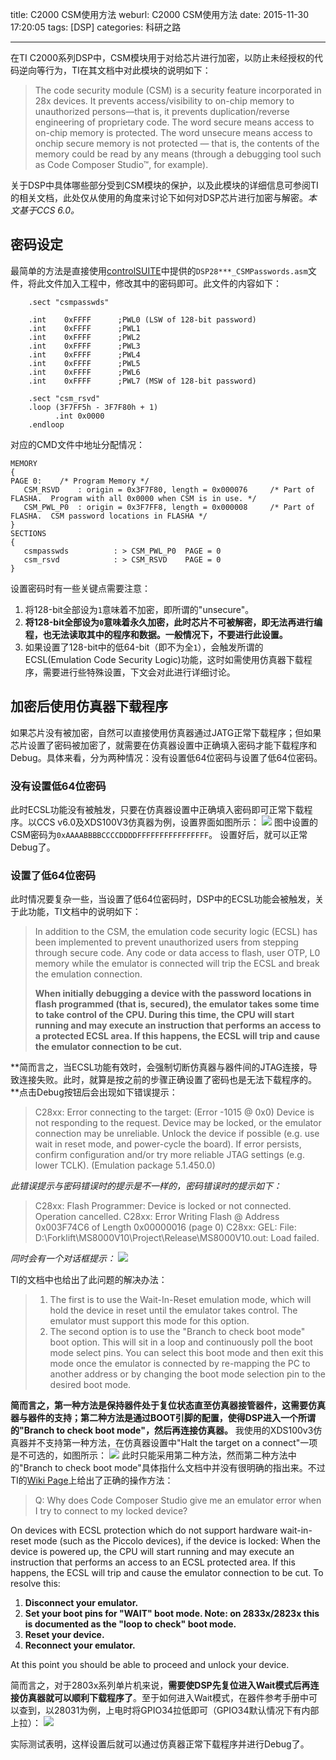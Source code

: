 title: C2000 CSM使用方法
weburl: C2000 CSM使用方法
date: 2015-11-30 17:20:05
tags: [DSP]
categories: 科研之路

---

在TI C2000系列DSP中，CSM模块用于对给芯片进行加密，以防止未经授权的代码逆向等行为，TI在其文档中对此模块的说明如下：
> The code security module (CSM) is a security feature incorporated in 28x devices. It prevents access/visibility to on-chip memory to unauthorized persons—that is, it prevents duplication/reverse engineering of proprietary code.
> The word secure means access to on-chip memory is protected. The word unsecure means access to onchip secure memory is not protected — that is, the contents of the memory could be read by any means (through a debugging tool such as Code Composer Studio™, for example).

关于DSP中具体哪些部分受到CSM模块的保护，以及此模块的详细信息可参阅TI的相关文档，此处仅从使用的角度来讨论下如何对DSP芯片进行加密与解密。*本文基于CCS 6.0。*

<!--more-->

## **密码设定** ##
最简单的方法是直接使用[controlSUITE](http://www.ti.com.cn/tool/cn/controlsuite)中提供的`DSP28***_CSMPasswords.asm`文件，将此文件加入工程中，修改其中的密码即可。此文件的内容如下：
```
    .sect "csmpasswds"
    
    .int	0xFFFF		;PWL0 (LSW of 128-bit password)
    .int	0xFFFF		;PWL1
    .int	0xFFFF		;PWL2
    .int	0xFFFF		;PWL3
    .int	0xFFFF		;PWL4
    .int	0xFFFF		;PWL5
    .int	0xFFFF		;PWL6
    .int	0xFFFF		;PWL7 (MSW of 128-bit password)

    .sect "csm_rsvd"
    .loop (3F7FF5h - 3F7F80h + 1)
          .int 0x0000
    .endloop
```

对应的CMD文件中地址分配情况：
```
MEMORY
{
PAGE 0:    /* Program Memory */
   CSM_RSVD    : origin = 0x3F7F80, length = 0x000076     /* Part of FLASHA.  Program with all 0x0000 when CSM is in use. */
   CSM_PWL_P0  : origin = 0x3F7FF8, length = 0x000008     /* Part of FLASHA.  CSM password locations in FLASHA */
}
SECTIONS
{
   csmpasswds          : > CSM_PWL_P0  PAGE = 0
   csm_rsvd            : > CSM_RSVD    PAGE = 0
}
```
设置密码时有一些关键点需要注意：
1. 将128-bit全部设为`1`意味着不加密，即所谓的"unsecure"。
2. **将128-bit全部设为`0`意味着永久加密，此时芯片不可被解密，即无法再进行编程，也无法读取其中的程序和数据。一般情况下，不要进行此设置。**
3. 如果设置了128-bit中的低64-bit（即不为全`1`），会触发所谓的ECSL(Emulation Code Security Logic)功能，这时如需使用仿真器下载程序，需要进行些特殊设置，下文会对此进行详细讨论。

## **加密后使用仿真器下载程序** ##
如果芯片没有被加密，自然可以直接使用仿真器通过JATG正常下载程序；但如果芯片设置了密码被加密了，就需要在仿真器设置中正确填入密码才能下载程序和Debug。具体来看，分为两种情况：没有设置低64位密码与设置了低64位密码。

### **没有设置低64位密码** ###
此时ECSL功能没有被触发，只要在仿真器设置中正确填入密码即可正常下载程序。以CCS v6.0及XDS100V3仿真器为例，设置界面如图所示：
![](https://img.gaomf.cn/DSP20151130163640.png)
图中设置的CSM密码为`0xAAAABBBBCCCCDDDDFFFFFFFFFFFFFFFF`。
设置好后，就可以正常Debug了。

### **设置了低64位密码** ###
此时情况要复杂一些，当设置了低64位密码时，DSP中的ECSL功能会被触发，关于此功能，TI文档中的说明如下：
> In addition to the CSM, the emulation code security logic (ECSL) has been implemented to prevent unauthorized users from stepping through secure code. Any code or data access to flash, user OTP, L0 memory while the emulator is connected will trip the ECSL and break the emulation connection.
> 
> **When initially debugging a device with the password locations in flash programmed (that is, secured), the emulator takes some time to take control of the CPU. During this time, the CPU will start running and may execute an instruction that performs an access to a protected ECSL area. If this happens, the ECSL will trip and cause the emulator connection to be cut.**

**简而言之，当ECSL功能有效时，会强制切断仿真器与器件间的JTAG连接，导致连接失败。此时，就算是按之前的步骤正确设置了密码也是无法下载程序的。**点击Debug按钮后会出现如下错误提示：
> C28xx: Error connecting to the target: (Error -1015 @ 0x0) Device is not responding to the request.  Device may be locked, or the emulator connection may be unreliable. Unlock the device if possible (e.g. use wait in reset mode, and power-cycle the board). If error persists, confirm configuration and/or try more reliable JTAG settings (e.g. lower TCLK). (Emulation package 5.1.450.0) 

*此错误提示与密码错误时的提示是不一样的，密码错误时的提示如下：*
> C28xx: Flash Programmer: Device is locked or not connected. Operation cancelled.
> C28xx: Error Writing Flash @ Address 0x003F74C6 of Length 0x00000016 (page 0)
> C28xx: GEL: File: D:\Forklift\MS8000V10\Project\Release\MS8000V10.out: Load failed.

*同时会有一个对话框提示：*
![](https://img.gaomf.cn/DSP20151130165534.png)

TI的文档中也给出了此问题的解决办法：
> 1. The first is to use the Wait-In-Reset emulation mode, which will hold the device in reset until the emulator takes control. The emulator must support this mode for this option.
> 2. The second option is to use the "Branch to check boot mode" boot option. This will sit in a loop and continuously poll the boot mode select pins. You can select this boot mode and then exit this mode once the emulator is connected by re-mapping the PC to another address or by changing the boot mode selection pin to the desired boot mode.

**简而言之，第一种方法是保持器件处于复位状态直至仿真器接管器件，这需要仿真器与器件的支持；第二种方法是通过BOOT引脚的配置，使得DSP进入一个所谓的"Branch to check boot mode"，然后再连接仿真器。**
我使用的XDS100v3仿真器并不支持第一种方法，在仿真器设置中"Halt the target on a connect"一项是不可选的，如图所示：
![](https://img.gaomf.cn/DSP20151130170550.png)
此时只能采用第二种方法，然而第二种方法中的"Branch to check boot mode"具体指什么文档中并没有很明确的指出来。不过TI的[Wiki Page](http://processors.wiki.ti.com/index.php/Code_Security_Module_FAQ_for_C2000?keyMatch=code#Q:_Is_there_anyway_to_erase_the_password.3F)上给出了正确的操作方法：
> Q: Why does Code Composer Studio give me an emulator error when I try to connect to my locked device?
> 
On devices with ECSL protection which do not support hardware wait-in-reset mode (such as the Piccolo devices), if the device is locked:
When the device is powered up, the CPU will start running and may execute an instruction that performs an access to an ECSL protected area. If this happens, the ECSL will trip and cause the emulator connection to be cut. To resolve this:
1. **Disconnect your emulator.**
2. **Set your boot pins for "WAIT" boot mode. Note: on 2833x/2823x this is documented as the "loop to check" boot mode.**
3. **Reset your device.**
4. **Reconnect your emulator.**
> 
At this point you should be able to proceed and unlock your device.

简而言之，对于2803x系列单片机来说，**需要使DSP先复位进入Wait模式后再连接仿真器就可以顺利下载程序了**。至于如何进入Wait模式，在器件参考手册中可以查到，以28031为例，上电时将GPIO34拉低即可（GPIO34默认情况下有内部上拉）：
![](https://img.gaomf.cn/DSP20151130171526.png)

实际测试表明，这样设置后就可以通过仿真器正常下载程序并进行Debug了。